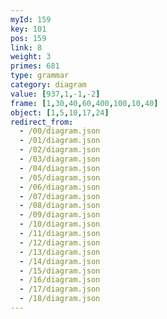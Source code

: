 ```yaml
---
myId: 159
key: 101
pos: 159
link: 8
weight: 3
primes: 681
type: grammar
category: diagram
value: [937,1,-1,-2]
frame: [1,30,40,60,400,100,10,40]
object: [1,5,10,17,24]
redirect_from:
  - /00/diagram.json
  - /01/diagram.json
  - /02/diagram.json
  - /03/diagram.json
  - /04/diagram.json
  - /05/diagram.json
  - /06/diagram.json
  - /07/diagram.json
  - /08/diagram.json
  - /09/diagram.json
  - /10/diagram.json
  - /11/diagram.json
  - /12/diagram.json
  - /13/diagram.json
  - /14/diagram.json
  - /15/diagram.json
  - /16/diagram.json
  - /17/diagram.json
  - /18/diagram.json
---
```


